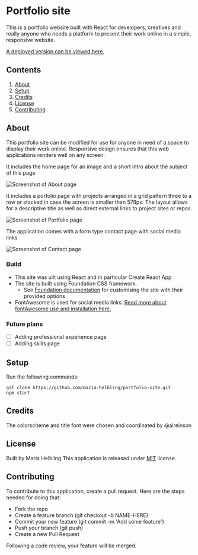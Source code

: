 # Portfolio site

This is a portfolio website built with React for developers, creatives and really anyone who needs a platform to present their work online in a simple, responsive website.

[A deployed version can be viewed here.](https://mariahelbling.herokuapp.com/)

## Contents

1. [About](#about)
2. [Setup](#setup)
3. [Credits](#credits)
4. [License](#license)
5. [Contributing](#contributing)

## About

This portfolio site can be modified for use for anyone in need of a space to display their work online.
Responsive design ensures that this web applications renders well on any screen.

It includes the home page for an image and a short intro about the subject of this page

![Screenshot of About page](Images/screenshot_about.png)

It includes a porfolio page with projects arranged in a grid pattern three to a row or stacked in case the screen is smaller than 576px.
The layout allows for a descriptive title as well as direct external links to project sites or repos. 

![Screenshot of Portfolio page](Images/screenshot_portfolio.png)

The application comes with a form type contact page with social media links

![Screenshot of Contact page](Images/screenshot_contact.png)

### Build

* This site was uilt using React and in particular Create React App
* The site is built using Foundation CSS framework. 
   * See [Foundation documentation](https://get.foundation/sites/docs/) for customising the site with their provided options
* FontAwesome is used for social media links. [Read more about fontAwesome use and installation here.](https://fontawesome.com/how-to-use/on-the-web/referencing-icons/basic-use)

### Future plans

- [ ] Adding professional experience page
- [ ] Adding skills page

## Setup

Run the following commands:
```
git clone https://github.com/maria-helbling/portfolio-site.git
npm start
``` 

## Credits

The colorscheme and title font were chosen and coordinated by @alreinson

## License

Built by Maria Helbling
This application is released under [MIT](assets/LICENSE.txt) license.

## Contributing

To contribute to this application, create a pull request.
Here are the steps needed for doing that:
- Fork the repo
- Create a feature branch (git checkout -b NAME-HERE)
- Commit your new feature (git commit -m 'Add some feature')
- Push your branch (git push)
- Create a new Pull Request

Following a code review, your feature will be merged.
